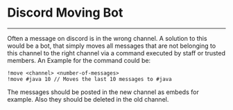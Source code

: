 # Discord Moving Bot
----
Often a message on discord is in the wrong channel. A solution to this would be a bot, that simply moves all messages that are not belonging to this channel to the right channel via a command executed by staff or trusted members.
An Example for the command could be:
```
!move <channel> <number-of-messages>
!move #java 10 // Moves the last 10 messages to #java
```
The messages should be posted in the new channel as embeds for example. Also they should be deleted in the old channel.
